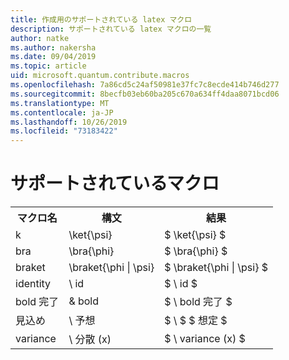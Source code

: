 ```yaml
---
title: 作成用のサポートされている latex マクロ
description: サポートされている latex マクロの一覧
author: natke
ms.author: nakersha
ms.date: 09/04/2019
ms.topic: article
uid: microsoft.quantum.contribute.macros
ms.openlocfilehash: 7a86cd5c24af50981e37fc7c8ecde414b746d277
ms.sourcegitcommit: 8becfb03eb60ba205c670a634ff4daa8071bcd06
ms.translationtype: MT
ms.contentlocale: ja-JP
ms.lasthandoff: 10/26/2019
ms.locfileid: "73183422"
---
```

# <a name="supported-macros"></a>サポートされているマクロ

<table>
<tr><th>マクロ名</th><th>構文</th><th>結果</th></tr>
<tr><td>k</td><td>\ket{\psi}</td><td>$ \ket{\psi} $</td></tr>
<tr><td>bra</td><td>\bra{\phi}</td><td>$ \bra{\phi} $</td></tr>
<tr><td>braket</td><td>\braket{\phi | \psi}</td><td>$ \braket{\phi | \psi} $</td></tr>
<tr><td>identity</td><td>\ id</td><td>$ \ id $</td></tr>
<tr><td>bold 完了</td><td>& bold</td><td>$ \ bold 完了 $</td></tr>
<tr><td>見込め</td><td>\ 予想</td><td>$ \ $ $ 想定 $</td></tr>
<tr><td>variance</td><td>\ 分散 (x)</td><td>$ \ variance (x) $</td></tr>
</table>